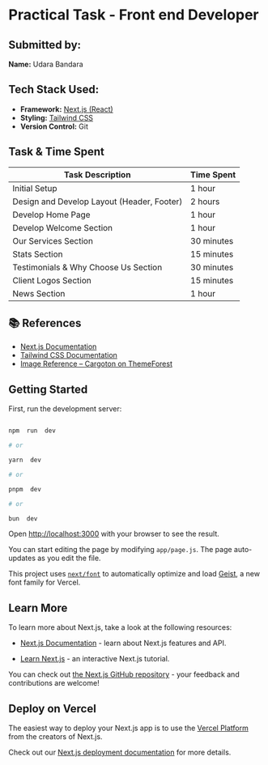  # Practical Task - Front end Developer

## Submitted by:
**Name:** Udara Bandara



## Tech Stack Used:

- **Framework:** [Next.js (React)](https://nextjs.org/)
- **Styling:** [Tailwind CSS](https://tailwindcss.com/)
- **Version Control:** Git



## Task & Time Spent

| Task Description                               | Time Spent     |
|------------------------------------------------|----------------|
| Initial Setup                                  | 1 hour         |
| Design and Develop Layout (Header, Footer)     | 2 hours        |
| Develop Home Page                              | 1 hour         |
| Develop Welcome Section                        | 1 hour         |
| Our Services Section                           | 30 minutes     |
| Stats Section                                  | 15 minutes     |
| Testimonials & Why Choose Us Section           | 30 minutes     |
| Client Logos Section                           | 15 minutes     |
| News Section                                   | 1 hour         |



## 📚 References

- [Next.js Documentation](https://nextjs.org/)
- [Tailwind CSS Documentation](https://tailwindcss.com/)
- [Image Reference – Cargoton on ThemeForest](https://themeforest.net/item/cargoton-transport-logistic-wordpress-theme/32553248?srsltid=AfmBOopGigJf3_ZpDPFNQnmAqzoqMfVULogGXq1Oz5P5X7RrV_EsH_S0)



## Getting Started

  

First, run the development server:

  

```bash

npm  run  dev

# or

yarn  dev

# or

pnpm  dev

# or

bun  dev

```

  

Open [http://localhost:3000](http://localhost:3000) with your browser to see the result.

  

You can start editing the page by modifying `app/page.js`. The page auto-updates as you edit the file.

  

This project uses [`next/font`](https://nextjs.org/docs/app/building-your-application/optimizing/fonts) to automatically optimize and load [Geist](https://vercel.com/font), a new font family for Vercel.

  

## Learn More

  

To learn more about Next.js, take a look at the following resources:

  

- [Next.js Documentation](https://nextjs.org/docs) - learn about Next.js features and API.

- [Learn Next.js](https://nextjs.org/learn) - an interactive Next.js tutorial.

  

You can check out [the Next.js GitHub repository](https://github.com/vercel/next.js) - your feedback and contributions are welcome!

  

## Deploy on Vercel

  

The easiest way to deploy your Next.js app is to use the [Vercel Platform](https://vercel.com/new?utm_medium=default-template&filter=next.js&utm_source=create-next-app&utm_campaign=create-next-app-readme) from the creators of Next.js.

  

Check out our [Next.js deployment documentation](https://nextjs.org/docs/app/building-your-application/deploying) for more details.